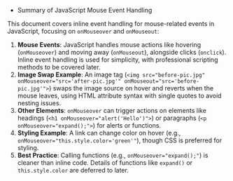-   Summary of JavaScript Mouse Event Handling

This document covers inline event handling for mouse-related events in JavaScript, focusing on `onMouseover` and `onMouseout`:

1.  **Mouse Events**: JavaScript handles mouse actions like hovering (`onMouseover`) and moving away (`onMouseout`), alongside clicks (`onclick`). Inline event handling is used for simplicity, with professional scripting methods to be covered later.
2.  **Image Swap Example**: An image tag (`<img src="before-pic.jpg" onMouseover="src='after-pic.jpg'" onMouseout="src='before-pic.jpg'">`) swaps the image source on hover and reverts when the mouse leaves, using HTML attribute syntax with single quotes to avoid nesting issues.
3.  **Other Elements**: `onMouseover` can trigger actions on elements like headings (`<h1 onMouseover="alert('Hello')">`) or paragraphs (`<p onMouseover="expand();">`) for alerts or functions.
4.  **Styling Example**: A link can change color on hover (e.g., `onMouseover="this.style.color='green'"`), though CSS is preferred for styling.
5.  **Best Practice**: Calling functions (e.g., `onMouseover="expand();"`) is cleaner than inline code. Details of functions like `expand()` or `this.style.color` are deferred to later.